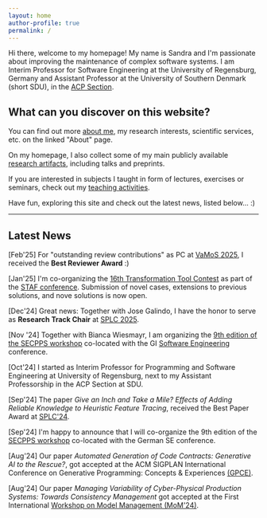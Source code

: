 ```yaml
---
layout: home
author-profile: true
permalink: /
---
```


Hi there, welcome to my homepage!
My name is Sandra and I'm passionate about improving the maintenance of complex software systems.
I am Interim Professor for Software Engineering at the University of Regensburg, Germany and Assistant Professor at the University of Southern Denmark (short SDU), in the [ACP Section](https://acp.sdu.dk/).


## What can you discover on this website?

You can find out more [about me](/about/), my research interests, scientific services, etc. on the linked "About" page.

On my homepage, I also collect some of my main publicly available [research artifacts](/research/), including talks and preprints.

If you are interested in subjects I taught in form of lectures, exercises or seminars, check out my [teaching activities](/teaching/).

Have fun, exploring this site and check out the latest news, listed below... :)

------------------------------------------
## Latest News


[Feb'25] For "outstanding review contributions" as PC at [VaMoS 2025](https://familiar-project.github.io/VaMoS2025/awards/), I received the **Best Reviewer Award** :)

[Jan'25] I'm co-organizing the [16th Transformation Tool Contest](https://transformationtoolcontest.github.io/) as part of the [STAF conference](https://conf.researchr.org/home/staf-2025/ttc-2025#About). Submission of novel cases, extensions to previous solutions, and nove solutions is now open.

[Dec'24] Great news: Together with Jose Galindo, I have the honor to serve as **Research Track Chair** at [SPLC 2025](https://2025.splc.net).

[Nov '24] Together with Bianca Wiesmayr, I am organizing the [9th edition of the SECPPS workshop](https://rickrabiser.github.io/secpps-ws/se25/) co-located with the GI [Software Engineering](https://se2025.sdq.kastel.kit.edu/) conference.

[Oct'24] I started as Interim Professor for Programming and Software Engineering at University of Regensburg, next to my Assistant Professorship in the ACP Section at SDU.

[Sep'24] The paper _Give an Inch and Take a Mile? Effects of Adding Reliable Knowledge to Heuristic Feature Tracing_, received the Best Paper Award at [SPLC'24](https://2024.splc.net).

[Sep'24] I'm happy to announce that I will co-organize the 9th edition of the [SECPPS workshop](https://rickrabiser.github.io/secpps-ws/se25/) co-located with the German SE conference.

[Aug'24] Our paper _Automated Generation of Code Contracts: Generative
AI to the Rescue?_, got accepted at the ACM SIGPLAN International Conference on Generative Programming: Concepts & Experiences [(GPCE)](https://2024.splashcon.org/home/gpce-2024).

[Aug'24] Our paper _Managing Variability of Cyber-Physical Production Systems: Towards Consistency Management_ got accepted at the First International [Workshop on Model Management (MoM'24)](https://mom2024.wp.imt.fr/).
